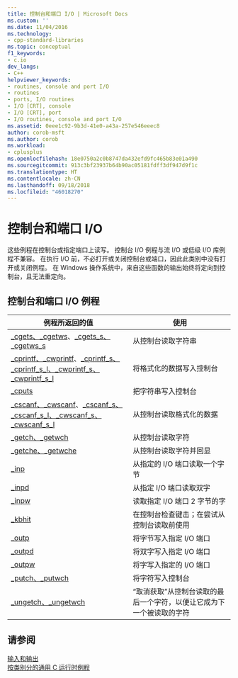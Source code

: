 ```yaml
---
title: 控制台和端口 I/O | Microsoft Docs
ms.custom: ''
ms.date: 11/04/2016
ms.technology:
- cpp-standard-libraries
ms.topic: conceptual
f1_keywords:
- c.io
dev_langs:
- C++
helpviewer_keywords:
- routines, console and port I/O
- routines
- ports, I/O routines
- I/O [CRT], console
- I/O [CRT], port
- I/O routines, console and port I/O
ms.assetid: 0eee1c92-9b3d-41e0-a43a-257e546eeec8
author: corob-msft
ms.author: corob
ms.workload:
- cplusplus
ms.openlocfilehash: 18e0750a2c0b8747da432efd9fc465b83e01a490
ms.sourcegitcommit: 913c3bf23937b64b90ac05181fdff3df947d9f1c
ms.translationtype: HT
ms.contentlocale: zh-CN
ms.lasthandoff: 09/18/2018
ms.locfileid: "46018270"
---
```

# <a name="console-and-port-io"></a>控制台和端口 I/O

这些例程在控制台或指定端口上读写。 控制台 I/O 例程与流 I/O 或低级 I/O 库例程不兼容。 在执行 I/O 前，不必打开或关闭控制台或端口，因此此类别中没有打开或关闭例程。 在 Windows 操作系统中，来自这些函数的输出始终将定向到控制台，且无法重定向。

## <a name="console-and-port-io-routines"></a>控制台和端口 I/O 例程

|例程所返回的值|使用|
|-------------|---------|
|[_cgets、_cgetws](../c-runtime-library/cgets-cgetws.md)、[_cgets_s、_cgetws_s](../c-runtime-library/reference/cgets-s-cgetws-s.md)|从控制台读取字符串|
|[_cprintf、_cwprintf](../c-runtime-library/reference/cprintf-cprintf-l-cwprintf-cwprintf-l.md)、[_cprintf_s、_cprintf_s_l、_cwprintf_s、_cwprintf_s_l](../c-runtime-library/reference/cprintf-s-cprintf-s-l-cwprintf-s-cwprintf-s-l.md)|将格式化的数据写入控制台|
|[_cputs](../c-runtime-library/reference/cputs-cputws.md)|把字符串写入控制台|
|[_cscanf、_cwscanf](../c-runtime-library/reference/cscanf-cscanf-l-cwscanf-cwscanf-l.md)、[_cscanf_s、_cscanf_s_l、_cwscanf_s、_cwscanf_s_l](../c-runtime-library/reference/cscanf-s-cscanf-s-l-cwscanf-s-cwscanf-s-l.md)|从控制台读取格式化的数据|
|[_getch、_getwch](../c-runtime-library/reference/getch-getwch.md)|从控制台读取字符|
|[_getche、_getwche](../c-runtime-library/reference/getch-getwch.md)|从控制台读取字符并回显|
|[_inp](../c-runtime-library/inp-inpw-inpd.md)|从指定的 I/O 端口读取一个字节|
|[_inpd](../c-runtime-library/inp-inpw-inpd.md)|从指定 I/O 端口读取双字|
|[_inpw](../c-runtime-library/inp-inpw-inpd.md)|读取指定 I/O 端口 2 字节的字|
|[_kbhit](../c-runtime-library/reference/kbhit.md)|在控制台检查键击；在尝试从控制台读取前使用|
|[_outp](../c-runtime-library/outp-outpw-outpd.md)|将字节写入指定 I/O 端口|
|[_outpd](../c-runtime-library/outp-outpw-outpd.md)|将双字写入指定 I/O 端口|
|[_outpw](../c-runtime-library/outp-outpw-outpd.md)|将字写入指定的 I/O 端口|
|[_putch、_putwch](../c-runtime-library/reference/putch-putwch.md)|将字符写入控制台|
|[_ungetch、_ungetwch](../c-runtime-library/reference/ungetch-ungetwch-ungetch-nolock-ungetwch-nolock.md)|“取消获取”从控制台读取的最后一个字符，以便让它成为下一个被读取的字符|

## <a name="see-also"></a>请参阅

[输入和输出](../c-runtime-library/input-and-output.md)<br/>
[按类别分的通用 C 运行时例程](../c-runtime-library/run-time-routines-by-category.md)<br/>